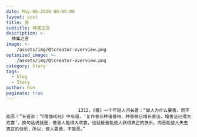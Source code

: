 ```yaml
---
date: May-06-2020 00:00:00
layout: post
title: 善
subtitle: 神寓之言
description: >-
  神寓之言
image: >-
    /assets/img/Qtcreator-overview.png
optimized_image: >-
    /assets/img/Qtcreator-overview.png
category: Story
tags:
  - blog
  - Story
author: Ron
paginate: true
---
```


							　　1312，《善》一个年轻人问长者：“做人为什么要善，而不能恶？”长者说：“《僧伽吒经》中写道，‘复作善业种诸善根，种善根已增长善法，增善法已得大欢喜’，换句话说就是，做善人能得大欢喜，也就是善能使人获得真正的快乐，而恶能使人失去真正的快乐，所以，做人要善，不能恶。”
							
							
						